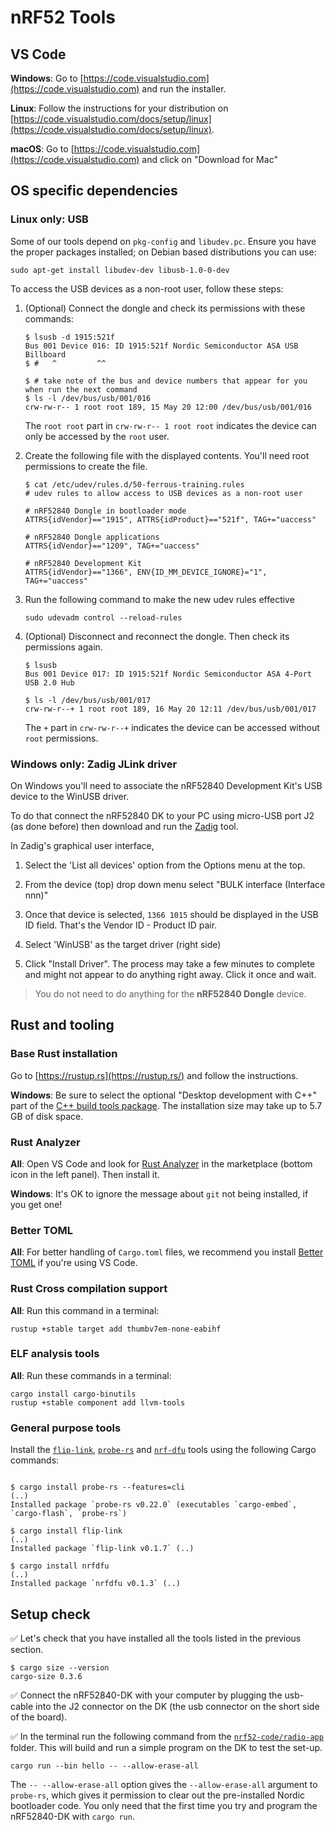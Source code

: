 # nRF52 Tools

## VS Code

**Windows**: Go to [https://code.visualstudio.com](https://code.visualstudio.com) and run the installer.

**Linux**: Follow the instructions for your distribution on [https://code.visualstudio.com/docs/setup/linux](https://code.visualstudio.com/docs/setup/linux).

**macOS**: Go to [https://code.visualstudio.com](https://code.visualstudio.com) and click on "Download for Mac"

## OS specific dependencies

### Linux only: USB

Some of our tools depend on `pkg-config` and `libudev.pc`. Ensure you have the proper packages installed; on Debian based distributions you can use:

```console
sudo apt-get install libudev-dev libusb-1.0-0-dev
```

To access the USB devices as a non-root user, follow these steps:

1. (Optional) Connect the dongle and check its permissions with these commands:

    ```console
    $ lsusb -d 1915:521f
    Bus 001 Device 016: ID 1915:521f Nordic Semiconductor ASA USB Billboard
    $ #   ^         ^^

    $ # take note of the bus and device numbers that appear for you when run the next command
    $ ls -l /dev/bus/usb/001/016
    crw-rw-r-- 1 root root 189, 15 May 20 12:00 /dev/bus/usb/001/016
    ```

    The `root root` part in `crw-rw-r-- 1 root root` indicates the device can only be accessed by the `root` user.

2. Create the following file with the displayed contents. You'll need root permissions to create the file.

    ```console
    $ cat /etc/udev/rules.d/50-ferrous-training.rules
    # udev rules to allow access to USB devices as a non-root user

    # nRF52840 Dongle in bootloader mode
    ATTRS{idVendor}=="1915", ATTRS{idProduct}=="521f", TAG+="uaccess"

    # nRF52840 Dongle applications
    ATTRS{idVendor}=="1209", TAG+="uaccess"

    # nRF52840 Development Kit
    ATTRS{idVendor}=="1366", ENV{ID_MM_DEVICE_IGNORE}="1", TAG+="uaccess"
    ```

3. Run the following command to make the new udev rules effective

    ```console
    sudo udevadm control --reload-rules
    ```

4. (Optional) Disconnect and reconnect the dongle. Then check its permissions again.

    ```console
    $ lsusb
    Bus 001 Device 017: ID 1915:521f Nordic Semiconductor ASA 4-Port USB 2.0 Hub

    $ ls -l /dev/bus/usb/001/017
    crw-rw-r--+ 1 root root 189, 16 May 20 12:11 /dev/bus/usb/001/017
    ```

    The `+` part in `crw-rw-r--+` indicates the device can be accessed without `root` permissions.

### Windows only: Zadig JLink driver

On Windows you'll need to associate the nRF52840 Development Kit's USB device to the WinUSB driver.

To do that connect the nRF52840 DK to your PC using micro-USB port J2 (as done before) then download and run the [Zadig] tool.

[Zadig]: https://zadig.akeo.ie/

In Zadig's graphical user interface,

1. Select the 'List all devices' option from the Options menu at the top.

2. From the device (top) drop down menu select "BULK interface (Interface nnn)"

3. Once that device is selected, `1366 1015` should be displayed in the USB ID field. That's the Vendor ID - Product ID pair.

4. Select 'WinUSB' as the target driver (right side)

5. Click "Install Driver". The process may take a few minutes to complete and might not appear to do anything right away. Click it once and wait.

> You do not need to do anything for the **nRF52840 Dongle** device.

## Rust and tooling

### Base Rust installation

Go to [https://rustup.rs](https://rustup.rs/) and follow the instructions.

**Windows**: Be sure to select the optional "Desktop development with C++" part of the [C++ build tools package](https://visualstudio.microsoft.com/visual-cpp-build-tools/). The installation size may take up to 5.7 GB of disk space.

### Rust Analyzer

**All**: Open VS Code and look for [Rust Analyzer](https://marketplace.visualstudio.com/items?itemName=matklad.rust-analyzer) in the marketplace (bottom icon in the left panel). Then install it.

**Windows**: It's OK to ignore the message about `git` not being installed, if you get one!

### Better TOML

**All**: For better handling of `Cargo.toml` files, we recommend you install [Better TOML](https://marketplace.visualstudio.com/items?itemName=bungcip.better-toml) if you're using VS Code.

### Rust Cross compilation support

**All**: Run this command in a terminal:

```console
rustup +stable target add thumbv7em-none-eabihf
```

### ELF analysis tools

**All**: Run these commands in a terminal:

```console
cargo install cargo-binutils
rustup +stable component add llvm-tools
```

### General purpose tools

Install the [`flip-link`](https://crates.io/crates/flip-link), [`probe-rs`](https://crates.io/crates/probe-rs) and [`nrf-dfu`](https://crates.io/crates/nrfdfu) tools using the following Cargo commands:

```console

$ cargo install probe-rs --features=cli
(..)
Installed package `probe-rs v0.22.0` (executables `cargo-embed`, `cargo-flash`, `probe-rs`)

$ cargo install flip-link
(..)
Installed package `flip-link v0.1.7` (..)

$ cargo install nrfdfu
(..)
Installed package `nrfdfu v0.1.3` (..)
```

## Setup check

✅ Let's check that you have installed all the tools listed in the previous section.

```console
$ cargo size --version
cargo-size 0.3.6
```

✅ Connect the nRF52840-DK with your computer by plugging the usb-cable into the J2 connector on the DK (the usb connector on the short side of the board).

✅ In the terminal run the following command from the [`nrf52-code/radio-app`](../../nrf52-code/radio-app) folder. This will build and run a simple program on the DK to test the set-up.

```console
cargo run --bin hello -- --allow-erase-all
```

The `-- --allow-erase-all` option gives the `--allow-erase-all` argument to `probe-rs`, which gives it permission to clear out the pre-installed Nordic bootloader code. You only need that the first time you try and program the nRF52840-DK with `cargo run`.
